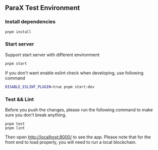 ## ParaX Test Environment

### Install dependencies

```sh
pnpm install
```

### Start server

Support start server with different environment

```sh
pnpm start
```

If you don't want enable eslint check when developing, use following command

```sh
DISABLE_ESLINT_PLUGIN=true pnpm start:dev
```

### Test && Lint

Before you push the changes, please run the following command to make sure you don't break anything.

```
pnpm test
pnpm lint
```

Then open [http://localhost:8000/](http://localhost:8000/) to see the app. Please note that for the front end to load properly, you will need to run a local blockchain.
